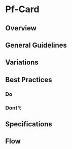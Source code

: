 # Pf-Card

## Overview

## General Guidelines

## Variations

## Best Practices

### Do

### Dont't

## Specifications

## Flow
